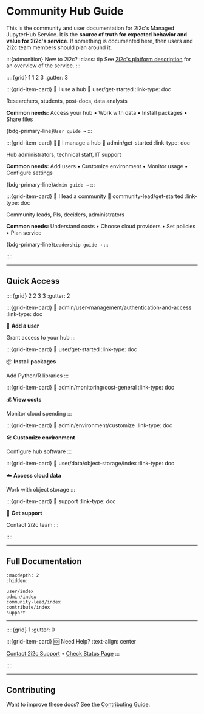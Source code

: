 # Community Hub Guide

This is the community and user documentation for 2i2c's Managed JupyterHub Service.
It is the **source of truth for expected behavior and value for 2i2c's service**. If something is documented here, then users and 2i2c team members should plan around it.

:::{admonition} New to 2i2c?
:class: tip
See [2i2c's platform description](https://2i2c.org/platform) for an overview of the service.
:::

::::{grid} 1 1 2 3
:gutter: 3

:::{grid-item-card} 👤 I use a hub
:link: user/get-started
:link-type: doc

Researchers, students, post-docs, data analysts

**Common needs:** Access your hub • Work with data • Install packages • Share files

{bdg-primary-line}`User guide →`
:::

:::{grid-item-card} 👨‍💻 I manage a hub
:link: admin/get-started
:link-type: doc

Hub administrators, technical staff, IT support

**Common needs:** Add users • Customize environment • Monitor usage • Configure settings

{bdg-primary-line}`Admin guide →`
:::

:::{grid-item-card} 👥 I lead a community
:link: community-lead/get-started
:link-type: doc

Community leads, PIs, deciders, administrators

**Common needs:** Understand costs • Choose cloud providers • Set policies • Plan service

{bdg-primary-line}`Leadership guide →`
:::

::::

---

## Quick Access

::::{grid} 2 2 3 3
:gutter: 2

:::{grid-item-card}
:link: admin/user-management/authentication-and-access
:link-type: doc

🔐 **Add a user**

Grant access to your hub
:::

:::{grid-item-card}
:link: user/get-started
:link-type: doc

📦 **Install packages**

Add Python/R libraries
:::

:::{grid-item-card}
:link: admin/monitoring/cost-general
:link-type: doc

💰 **View costs**

Monitor cloud spending
:::

:::{grid-item-card}
:link: admin/environment/customize
:link-type: doc

🛠️ **Customize environment**

Configure hub software
:::

:::{grid-item-card}
:link: user/data/object-storage/index
:link-type: doc

☁️ **Access cloud data**

Work with object storage
:::

:::{grid-item-card}
:link: support
:link-type: doc

💬 **Get support**

Contact 2i2c team
:::

::::

---

## Full Documentation

```{toctree}
:maxdepth: 2
:hidden:

user/index
admin/index
community-lead/index
contribute/index
support
```

---

::::{grid} 1
:gutter: 0

:::{grid-item-card} 🆘 Need Help?
:text-align: center

[Contact 2i2c Support](support.md) • [Check Status Page](admin/reliability/status-page.md)
:::

::::

---

## Contributing

Want to improve these docs? See the [Contributing Guide](contribute/index.md).
